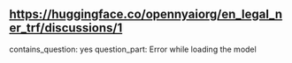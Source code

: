 ## https://huggingface.co/opennyaiorg/en_legal_ner_trf/discussions/1

contains_question: yes
question_part: Error while loading the model
